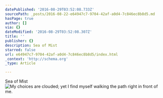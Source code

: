 ```yaml
---
datePublished: '2016-08-29T03:52:08.733Z'
sourcePath: _posts/2016-08-22-e64947c7-9704-42af-a0d4-7c846ec8b8d5.md
hasPage: true
author: []
via: {}
dateModified: '2016-08-29T03:52:08.307Z'
title: ''
publisher: {}
description: Sea of Mist
starred: false
url: e64947c7-9704-42af-a0d4-7c846ec8b8d5/index.html
_context: 'http://schema.org'
_type: Article

---
```

Sea of Mist
![My choices are clouded; yet I find myself walking the path right in front of me. ](https://the-grid-user-content.s3-us-west-2.amazonaws.com/ba45370e-761a-40a9-93bf-f8d82851cf57.jpg)